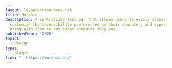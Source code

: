 ```yaml
---
layout: layouts/resources.njk
title: Morphic
description: A centralized tool bar that allows users to easily access and
  customize the accessibility preferences on their computer, and export it to
  bring with them to any other computer they use.
publishedYear: "2020"
topics:
  - design
types:
  - plugin
link: "  https://morphic.org"
---
```

